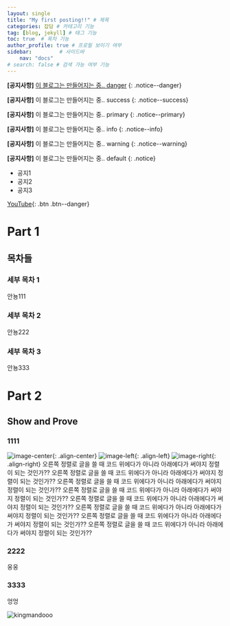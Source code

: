 ```yaml
---
layout: single
title: "My first posting!!" # 제목
categories: 잡담 # 카테고리 기능
tag: [blog, jekyll] # 태그 기능
toc: true  # 목차 기능
author_profile: true # 프로필 보이기 여부
sidebar:         # 사이드바
    nav: "docs"
# search: false # 검색 가능 여부 기능
---
```


<!-- 베너형식 공지사항 -->
**[공지사항]** [이 블로그는 만들어지는 중.. danger](https://kingmandooo.github.io/minimal-mistakes/docs/quick-start-guide/)
{: .notice--danger}  

**[공지사항]** 이 블로그는 만들어지는 중.. success
{: .notice--success}  

**[공지사항]** 이 블로그는 만들어지는 중.. primary
{: .notice--primary}  

**[공지사항]** 이 블로그는 만들어지는 중.. info
{: .notice--info}  

**[공지사항]** 이 블로그는 만들어지는 중.. warning
{: .notice--warning}  

**[공지사항]** 이 블로그는 만들어지는 중.. default
{: .notice}

<!-- div로 감싸서 리스트로 만든 공지 -->
<div class="notice--success">  
    <ul>
        <li>공지1</li>
        <li>공지2</li>
        <li>공지3</li>
    </ul> 
</div>

<!-- [Text](#link){: .btn .btn--danger}   버튼 추가하기 링크 칸에 링크 써놓기 -->
[YouTube](https://youtube.com){: .btn .btn--danger}

# Part 1

## 목차들

### 세부 목차 1

안뇽111

### 세부 목차 2

안뇽222

### 세부 목차 3

안뇽333

# Part 2

## Show and Prove

### 1111
![image-center](/assets/images/kingmandooo.png){: .align-center}
![image-left](/assets/images/kingmandooo.png){: .align-left}
![image-right](/assets/images/kingmandooo.png){: .align-right}
오른쪽 정렬로 글을 쓸 때 코드 위에다가 아니라 아래에다가 써야지 정렬이 되는 것인가??
오른쪽 정렬로 글을 쓸 때 코드 위에다가 아니라 아래에다가 써야지 정렬이 되는 것인가??
오른쪽 정렬로 글을 쓸 때 코드 위에다가 아니라 아래에다가 써야지 정렬이 되는 것인가??
오른쪽 정렬로 글을 쓸 때 코드 위에다가 아니라 아래에다가 써야지 정렬이 되는 것인가??
오른쪽 정렬로 글을 쓸 때 코드 위에다가 아니라 아래에다가 써야지 정렬이 되는 것인가??
오른쪽 정렬로 글을 쓸 때 코드 위에다가 아니라 아래에다가 써야지 정렬이 되는 것인가??
오른쪽 정렬로 글을 쓸 때 코드 위에다가 아니라 아래에다가 써야지 정렬이 되는 것인가??
오른쪽 정렬로 글을 쓸 때 코드 위에다가 아니라 아래에다가 써야지 정렬이 되는 것인가??



### 2222 

웅웅

### 3333

엉엉




![kingmandooo](assets/images/kingmandooo.png)
